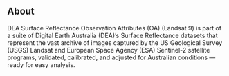 ## About

DEA Surface Reflectance Observation Attributes (OA) (Landsat 9) is part of a suite of Digital Earth Australia (DEA)’s Surface Reflectance datasets that represent the vast archive of images captured by the US Geological Survey (USGS) Landsat and European Space Agency (ESA) Sentinel-2 satellite programs, validated, calibrated, and adjusted for Australian conditions — ready for easy analysis.

